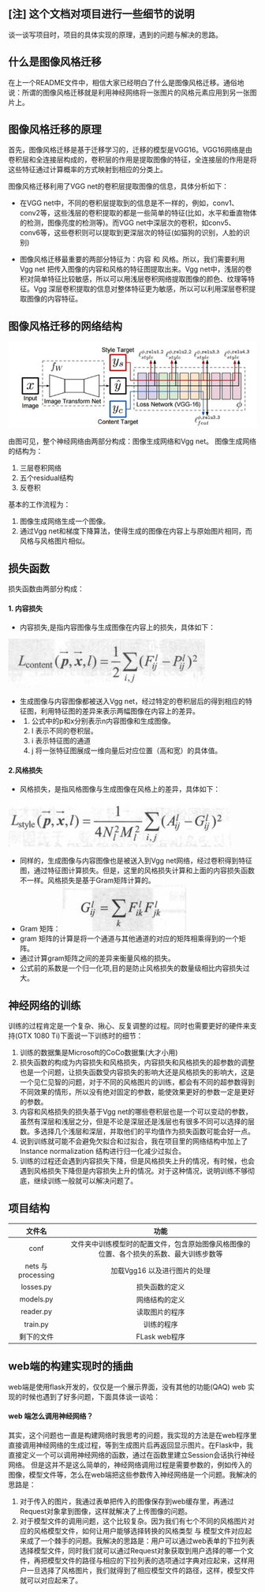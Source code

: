 [注] 这个文档对项目进行一些细节的说明
-----------------------------
谈一谈写项目时，项目的具体实现的原理，遇到的问题与解决的思路。

什么是图像风格迁移
-----------------------------
在上一个README文件中，相信大家已经明白了什么是图像风格迁移。通俗地说：所谓的图像风格迁移就是利用神经网络将一张图片的风格元素应用到另一张图片上。

图像风格迁移的原理
------------------------------
首先，图像风格迁移是基于迁移学习的，迁移的模型是VGG16。VGG16网络是由卷积层和全连接层构成的，卷积层的作用是提取图像的特征，全连接层的作用是将这些特征通过计算概率的方式映射到相应的分类上。

图像风格迁移利用了VGG net的卷积层提取图像的信息，具体分析如下：

* 在VGG net中，不同的卷积层提取到的信息是不一样的，例如，conv1、 conv2等，这些浅层的卷积提取的都是一些简单的特征(比如，水平和垂直物体的检测，图像亮度的检测等)。而VGG net中深层次的卷积，如conv5、 conv6等，这些卷积则可以提取到更深层次的特征(如猫狗的识别，人脸的识别)

*  图像风格迁移最重要的两部分特征为：内容 和 风格。所以，我们需要利用Vgg net 把传入图像的内容和风格的特征图提取出来。Vgg net中，浅层的卷积对简单特征比较敏感，所以可以用浅层卷积网络提取图像的颜色、纹理等特征。Vgg 深层卷积提取的信息对整体特征更为敏感，所以可以利用深层卷积提取图像的内容特征。

图像风格迁移的网络结构
----------------------
![](md_images/net.jpg)

由图可见，整个神经网络由两部分构成：图像生成网络和Vgg net。
图像生成网络的结构为：
1. 三层卷积网络
1. 五个residual结构
1. 反卷积

基本的工作流程为：
1. 图像生成网络生成一个图像。
2. 通过Vgg net和梯度下降算法，使得生成的图像在内容上与原始图片相同，而风格与风格图片相似。

损失函数
----------------------------
损失函数由两部分构成：
#### 1. 内容损失
* 内容损失,是指内容图像与生成图像在内容上的损失，具体如下：

![content loss](md_images/content_loss.jpg)

* 生成图像与内容图像都被送入Vgg net，经过特定的卷积层后的得到相应的特征图，利用特征图的差异来表示两幅图像在内容上的差异。
* 1. 公式中的p和x分别表示n内容图像和生成图像。
  2. l 表示不同的卷积层。
  3. i 表示特征图的通道
  4. j 将一张特征图展成一维向量后对应位置（高和宽）的具体值。
#### 2.风格损失
* 风格损失，是指风格图像与生成图像在风格上的差异，具体如下：

![](md_images/style_loss.jpg)

* 同样的，生成图像与内容图像也是被送入到Vgg net网络，经过卷积得到特征图，通过特征图计算损失。但是，这里的风格损失计算和上面的内容损失函数不一样。风格损失是基于Gram矩阵计算的。
* Gram 矩阵：
![](md_images/gram.jpg)
* gram 矩阵的计算是将一个通道与其他通道的对应的矩阵相乘得到的一个矩阵。
* 通过计算gram矩阵之间的差异来衡量风格的损失。
* 公式前的系数是一个归一化项,目的是防止风格损失的数量级相比内容损失过大。

神经网络的训练
-----------------------
训练的过程肯定是一个复杂、揪心、反复调整的过程。同时也需要更好的硬件来支持(GTX 1080 Ti)下面说一下训练时的细节：
1. 训练的数据集是Microsoft的CoCo数据集(大才小用)
2. 损失函数的构成为内容损失和风格损失，内容损失和风格损失的超参数的调整也是一个问题，让损失函数受内容损失的影响大还是风格损失的影响大，这是一个见仁见智的问题，对于不同的风格图片的训练，都会有不同的超参数得到不同效果的情形，所以没有绝对固定的参数，能使效果更好的参数一定是更好的参数。
3. 内容和风格损失的损失基于Vgg net的哪些卷积层也是一个可以变动的参数，虽然有深层和浅层之分，但是不论是深层还是浅层也有很多不同可以选择的层数。多选择几个浅层和深层，并取他们的平均值作为损失函数可能会好一点。
2. 说到训练就可能不会避免欠拟合和过拟合，我在项目里的网络结构中加上了Instance normalization 结构进行归一化减少过拟合。
5. 训练的过程还会遇到内容损失下降，但是风格损失上升的情况，有时候，也会遇到风格损失下降但是内容损失上升的情况。对于这种情况，说明训练不够彻底，继续训练一般就可以解决问题了。


项目结构
---------------------------
| 文件名    | 功能 |
|:---:|:-----:|
| conf    | 文件夹中训练模型时的配置文件，包含原始图像风格图像的位置、各个损失的系数、最大训练步数等 |
|  nets 与processing  | 加载Vgg16 以及进行图片的处理 |
|  losses.py   | 损失函数的定义 |
| models.py    | 网络结构的定义 |
|  reader.py   | 读取图片的程序 |
|  train.py   | 训练的程序 |
|  剩下的文件   | FLask web程序 |

web端的构建实现时的插曲
----------------------------
web端是使用flask开发的，仅仅是一个展示界面，没有其他的功能(QAQ)
web 实现的时候也遇到了好多问题，下面具体谈一谈哈：
#### web 端怎么调用神经网络？
其实，这个问题也一直是构建网络时我思考的问题，我实现的方法是在web程序里直接调用神经网络的生成过程，等到生成图片后再返回显示图片。在Flask中，我直接定义一个可以调用神经网络的函数，通过在函数里建立Session会话执行神经网络。
但是这并不是这么简单的，神经网络调用过程是需要参数的，例如传入的图像，模型文件等，怎么在web端把这些参数传入神经网络是一个问题。我解决的思路是：
1. 对于传入的图片，我通过表单把传入的图像保存到web缓存里，再通过Request对象拿到图像，这样就解决了上传图像的问题。
2. 对于模型文件的调用问题，这个比较复杂。因为我们有七个不同的风格图片对应的风格模型文件，如何让用户能够选择转换的风格类型 与 模型文件对应起来成了一个棘手的问题。我解决的思路是：用户可以通过web表单的下拉列表选择模型文件，同时我们就可以通过Request对象获取到用户选择的哪一个文件，再把模型文件的路径与相应的下拉列表的选项通过字典对应起来，这样用户一旦选择了风格图片，我们就得到了相应模型文件的路径，这样，模型文件就可以对应起来了。